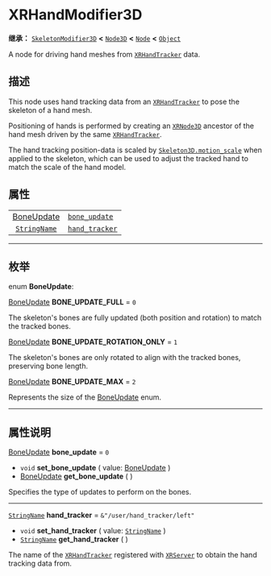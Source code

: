 <!-- ⚠ 请勿编辑本文件 ⚠ -->
<!-- 本文档使用脚本从 WeDot 引擎源码仓库生成。 -->
<!-- 生成脚本：https://github.com/WeDot-Engine/WeDot/tree/4.3/doc/tools/make_md.py； -->
<!-- 原文件：https://github.com/WeDot-Engine/WeDot/tree/4.3/doc/classes/XRHandModifier3D.xml。 -->

<div id="_class_xrhandmodifier3d"></div>

# XRHandModifier3D

**继承：** [`SkeletonModifier3D`](class_skeletonmodifier3d.md) **<** [`Node3D`](class_node3d.md) **<** [`Node`](class_node.md) **<** [`Object`](class_object.md)

A node for driving hand meshes from [`XRHandTracker`](class_xrhandtracker.md) data.

## 描述

This node uses hand tracking data from an [`XRHandTracker`](class_xrhandtracker.md) to pose the skeleton of a hand mesh.

Positioning of hands is performed by creating an [`XRNode3D`](class_xrnode3d.md) ancestor of the hand mesh driven by the same [`XRHandTracker`](class_xrhandtracker.md).

The hand tracking position-data is scaled by [`Skeleton3D.motion_scale`](class_skeleton3d.md#class_skeleton3d_property_motion_scale) when applied to the skeleton, which can be used to adjust the tracked hand to match the scale of the hand model.

## 属性

|||
|:-:|:--|
| [BoneUpdate](#enum_xrhandmodifier3d_boneupdate) | [`bone_update`](class_xrhandmodifier3d.md#class_xrhandmodifier3d_property_bone_update)   | ``0``                          |
| [`StringName`](class_stringname.md)             | [`hand_tracker`](class_xrhandmodifier3d.md#class_xrhandmodifier3d_property_hand_tracker) | ``&"/user/hand_tracker/left"`` |

<!-- rst-class:: classref-section-separator -->

---

## 枚举

<div id="_class_enum_xrhandmodifier3d_boneupdate"></div>

enum **BoneUpdate**: <div id="enum_xrhandmodifier3d_boneupdate"></div>

<div id="_class_xrhandmodifier3d_constant_bone_update_full"></div>

[BoneUpdate](#enum_xrhandmodifier3d_boneupdate) **BONE_UPDATE_FULL** = ``0``

The skeleton's bones are fully updated (both position and rotation) to match the tracked bones.

<div id="_class_xrhandmodifier3d_constant_bone_update_rotation_only"></div>

[BoneUpdate](#enum_xrhandmodifier3d_boneupdate) **BONE_UPDATE_ROTATION_ONLY** = ``1``

The skeleton's bones are only rotated to align with the tracked bones, preserving bone length.

<div id="_class_xrhandmodifier3d_constant_bone_update_max"></div>

[BoneUpdate](#enum_xrhandmodifier3d_boneupdate) **BONE_UPDATE_MAX** = ``2``

Represents the size of the [BoneUpdate](#enum_xrhandmodifier3d_boneupdate) enum.

<!-- rst-class:: classref-section-separator -->

---

## 属性说明

<div id="_class_xrhandmodifier3d_property_bone_update"></div>

[BoneUpdate](#enum_xrhandmodifier3d_boneupdate) **bone_update** = ``0`` <div id="class_xrhandmodifier3d_property_bone_update"></div>

- `void` **set_bone_update** ( value: [BoneUpdate](#enum_xrhandmodifier3d_boneupdate) )
- [BoneUpdate](#enum_xrhandmodifier3d_boneupdate) **get_bone_update** ( )

Specifies the type of updates to perform on the bones.

<!-- rst-class:: classref-item-separator -->

---

<div id="_class_xrhandmodifier3d_property_hand_tracker"></div>

[`StringName`](class_stringname.md) **hand_tracker** = ``&"/user/hand_tracker/left"`` <div id="class_xrhandmodifier3d_property_hand_tracker"></div>

- `void` **set_hand_tracker** ( value: [`StringName`](class_stringname.md) )
- [`StringName`](class_stringname.md) **get_hand_tracker** ( )

The name of the [`XRHandTracker`](class_xrhandtracker.md) registered with [`XRServer`](class_xrserver.md) to obtain the hand tracking data from.

[^virtual]: 本方法通常需要用户覆盖才能生效。
[^const]: 本方法无副作用，不会修改该实例的任何成员变量。
[^vararg]: 本方法除了能接受在此处描述的参数外，还能够继续接受任意数量的参数。
[^constructor]: 本方法用于构造某个类型。
[^static]: 调用本方法无需实例，可直接使用类名进行调用。
[^operator]: 本方法描述的是使用本类型作为左操作数的有效运算符。
[^bitfield]: 这个值是由下列位标志构成位掩码的整数。
[^void]: 无返回值。

